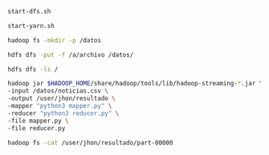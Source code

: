 ```bash
start-dfs.sh
```

```bash
start-yarn.sh
```

```bash
hadoop fs -mkdir -p /datos
```

```bash
hdfs dfs -put -f /a/archivo /datos/
```

```bash
hdfs dfs -ls /
```

```bash
hadoop jar $HADOOP_HOME/share/hadoop/tools/lib/hadoop-streaming-*.jar \
-input /datos/noticias.csv \
-output /user/jhon/resultado \
-mapper "python3 mapper.py" \
-reducer "python3 reducer.py" \
-file mapper.py \
-file reducer.py
```

```bash
hadoop fs -cat /user/jhon/resultado/part-00000
```